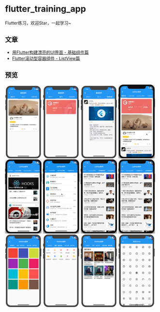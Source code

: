 # flutter_training_app

Flutter练习，欢迎Star，一起学习~

## 文章

- [用Flutter构建漂亮的UI界面 - 基础组件篇](https://github.com/SmallStoneSK/Blog/issues/12)
- [Flutter滚动型容器组件 - ListView篇](https://github.com/SmallStoneSK/Blog/issues/13)

## 预览

<div>
  <img width="24%" src="./lib/basic_widgets/screen_shots/pet_card.png"/>
  <img width="24%" src="./lib/basic_widgets/screen_shots/credit_card.png"/>
  <img width="24%" src="./lib/basic_widgets/screen_shots/friend_circle.png"/>
  <img width="24%" src="./lib/list_view/screen_shots/normal_usage.gif"/>
  <img width="24%" src="./lib/list_view/screen_shots/builder_usage.gif"/>
  <img width="24%" src="./lib/list_view/screen_shots/separated_usage.gif"/>
  <img width="24%" src="./lib/list_view/screen_shots/pull_down_refresh_usage.gif"/>
  <img width="24%" src="./lib/list_view/screen_shots/pull_up_load_more_usage.gif"/>
  <img width="24%" src="./lib/grid_view/screen_shots/color_grids.png"/>
  <img width="24%" src="./lib/grid_view/screen_shots/service_categories.png"/>
  <img width="24%" src="./lib/grid_view/screen_shots/programme_list.png"/>
  <img width="24%" src="./lib/custom_icon/screen_shots/antd_icons.png"/>
</div>